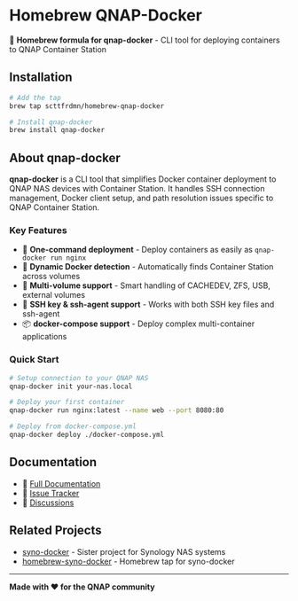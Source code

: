 # Homebrew QNAP-Docker

🍺 **Homebrew formula for qnap-docker** - CLI tool for deploying containers to QNAP Container Station

## Installation

```bash
# Add the tap
brew tap scttfrdmn/homebrew-qnap-docker

# Install qnap-docker
brew install qnap-docker
```

## About qnap-docker

**qnap-docker** is a CLI tool that simplifies Docker container deployment to QNAP NAS devices with Container Station. It handles SSH connection management, Docker client setup, and path resolution issues specific to QNAP Container Station.

### Key Features

- 🚀 **One-command deployment** - Deploy containers as easily as `qnap-docker run nginx`
- 🔧 **Dynamic Docker detection** - Automatically finds Container Station across volumes
- 📂 **Multi-volume support** - Smart handling of CACHEDEV, ZFS, USB, external volumes
- 🔐 **SSH key & ssh-agent support** - Works with both SSH key files and ssh-agent
- 📦 **docker-compose support** - Deploy complex multi-container applications

### Quick Start

```bash
# Setup connection to your QNAP NAS
qnap-docker init your-nas.local

# Deploy your first container
qnap-docker run nginx:latest --name web --port 8080:80

# Deploy from docker-compose.yml
qnap-docker deploy ./docker-compose.yml
```

## Documentation

- 📖 [Full Documentation](https://github.com/scttfrdmn/qnap-docker)
- 🐛 [Issue Tracker](https://github.com/scttfrdmn/qnap-docker/issues)
- 💬 [Discussions](https://github.com/scttfrdmn/qnap-docker/discussions)

## Related Projects

- [syno-docker](https://github.com/scttfrdmn/syno-docker) - Sister project for Synology NAS systems
- [homebrew-syno-docker](https://github.com/scttfrdmn/homebrew-syno-docker) - Homebrew tap for syno-docker

---

**Made with ❤️ for the QNAP community**